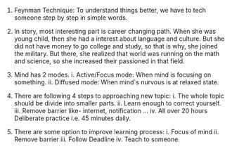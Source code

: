 1. Feynman Technique: To understand things better, we have to tech someone step by step in simple words.
2. In story, most interesting part is career changing path. When she was young child, then she had a interest about language and culture. But she did not have money to go college and study, so that is why, she joined the military. But there, she realized that world was running on  the math and science, so she increased their passioned in that field.

3. Mind has 2 modes.
   i. Active/Focus mode: When mind is focusing on something.
   ii. Diffused mode: When mind`s nurvous is at relaxed state.

4. There are following 4 steps to approaching new topic:
   i. The whole topic should be divide into smaller parts.
   ii. Learn enough to correct yourself.
   iii. Remove barrier like- internet, notification ...
   iv. All over 20 hours Deliberate practice i.e. 45 minutes daily.

5. There are some option to improve learning process:
      i. Focus of mind
      ii. Remove barrier
      iii. Follow Deadline
      iv. Teach to someone.
